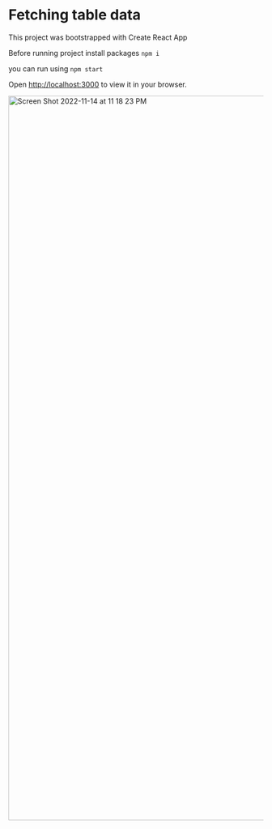 # Fetching table data

This project was bootstrapped with Create React App

Before running project install packages `npm i`

you can run using `npm start`

Open [http://localhost:3000](http://localhost:3000) to view it in your browser.

<img width="1432" alt="Screen Shot 2022-11-14 at 11 18 23 PM" src="https://user-images.githubusercontent.com/2344842/201832639-f4795f9b-5923-4046-a9bf-9d6d0c59ad54.png">
